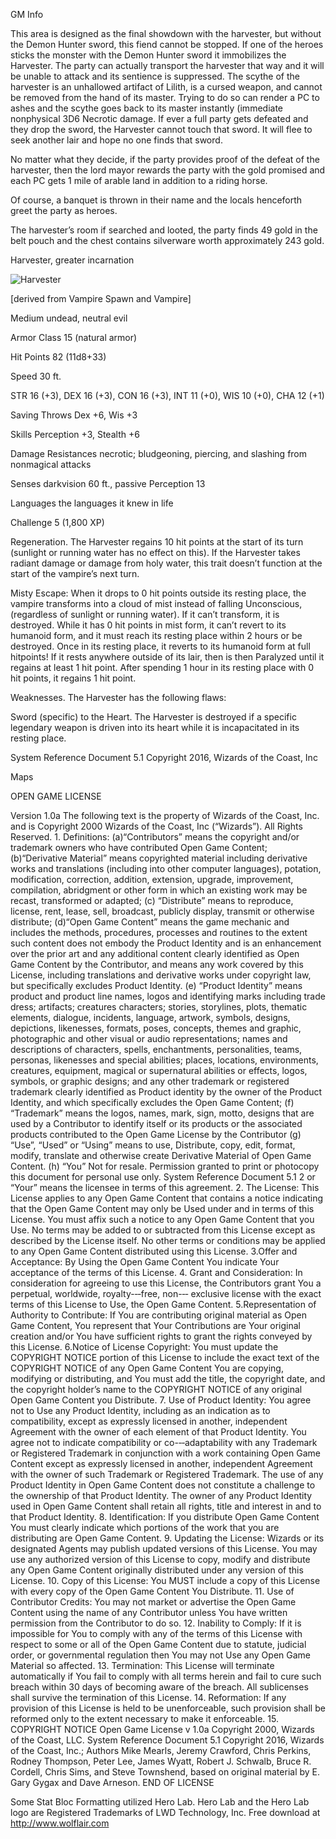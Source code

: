 GM Info

This area is designed as the final showdown with the harvester, but without the Demon Hunter sword, this fiend cannot be stopped. If one of the heroes sticks the monster with the Demon Hunter sword it immobilizes the Harvester. The party can actually transport the harvester that way and it will be unable to attack and its sentience is suppressed. The scythe of the harvester is an unhallowed artifact of Lilith, is a cursed weapon, and cannot be removed from the hand of its master. Trying to do so can render a PC to ashes and the scythe goes back to its master instantly (immediate nonphysical 3D6 Necrotic damage. If ever a full party gets defeated and they drop the sword, the Harvester cannot touch that sword. It will flee to seek another lair and hope no one finds that sword.

No matter what they decide, if the party provides proof of the defeat of the harvester, then the lord mayor rewards the party with the gold promised and each PC gets 1 mile of arable land in addition to a riding horse.

Of course, a banquet is thrown in their name and the locals henceforth greet the party as heroes.

The harvester’s room if searched and looted, the party finds 49 gold in the belt pouch and the chest contains silverware worth approximately 243 gold.

Harvester, greater incarnation

![Harvester](/Images\Harvester1a.png)

[derived from Vampire Spawn and Vampire]

Medium undead, neutral evil

Armor Class 15 (natural armor)

Hit Points 82 (11d8+33)

Speed 30 ft.

STR 16 (+3), DEX 16 (+3), CON 16 (+3), INT 11 (+0), WIS 10 (+0), CHA 12 (+1)

Saving Throws Dex +6, Wis +3

Skills Perception +3, Stealth +6

Damage Resistances necrotic; bludgeoning, piercing, and slashing from nonmagical attacks

Senses darkvision 60 ft., passive Perception 13

Languages the languages it knew in life

Challenge 5 (1,800 XP)

Regeneration. The Harvester regains 10 hit points at the start of its turn (sunlight or running water has no effect on this). If the Harvester takes radiant damage or damage from holy water, this trait doesn’t function at the start of the vampire’s next turn.

Misty Escape: When it drops to 0 hit points outside its resting place, the vampire transforms into a cloud of mist instead of falling Unconscious, (regardless of sunlight or running water). If it can’t transform, it is destroyed. While it has 0 hit points in mist form, it can’t revert to its humanoid form, and it must reach its resting place within 2 hours or be destroyed. Once in its resting place, it reverts to its humanoid form at full hitpoints! If it rests anywhere outside of its lair, then is then Paralyzed until it regains at least 1 hit point. After spending 1 hour in its resting place with 0 hit points, it regains 1 hit point.

Weaknesses. The Harvester has the following flaws:

Sword (specific) to the Heart. The Harvester is destroyed if a specific legendary weapon is driven into its heart while it is incapacitated in its resting place.

System Reference Document 5.1 Copyright 2016, Wizards of the Coast, Inc

Maps

OPEN GAME LICENSE

Version 1.0a The following text is the property of Wizards of the Coast, Inc. and is Copyright 2000 Wizards of the Coast, Inc (“Wizards”). All Rights Reserved. 1. Definitions: (a)“Contributors” means the copyright and/or trademark owners who have contributed Open Game Content; (b)“Derivative Material” means copyrighted material including derivative works and translations (including into other computer languages), potation, modification, correction, addition, extension, upgrade, improvement, compilation, abridgment or other form in which an existing work may be recast, transformed or adapted; (c) “Distribute” means to reproduce, license, rent, lease, sell, broadcast, publicly display, transmit or otherwise distribute; (d)“Open Game Content” means the game mechanic and includes the methods, procedures, processes and routines to the extent such content does not embody the Product Identity and is an enhancement over the prior art and any additional content clearly identified as Open Game Content by the Contributor, and means any work covered by this License, including translations and derivative works under copyright law, but specifically excludes Product Identity. (e) “Product Identity” means product and product line names, logos and identifying marks including trade dress; artifacts; creatures characters; stories, storylines, plots, thematic elements, dialogue, incidents, language, artwork, symbols, designs, depictions, likenesses, formats, poses, concepts, themes and graphic, photographic and other visual or audio representations; names and descriptions of characters, spells, enchantments, personalities, teams, personas, likenesses and special abilities; places, locations, environments, creatures, equipment, magical or supernatural abilities or effects, logos, symbols, or graphic designs; and any other trademark or registered trademark clearly identified as Product identity by the owner of the Product Identity, and which specifically excludes the Open Game Content; (f) “Trademark” means the logos, names, mark, sign, motto, designs that are used by a Contributor to identify itself or its products or the associated products contributed to the Open Game License by the Contributor (g) “Use”, “Used” or “Using” means to use, Distribute, copy, edit, format, modify, translate and otherwise create Derivative Material of Open Game Content. (h) “You” Not for resale. Permission granted to print or photocopy this document for personal use only. System Reference Document 5.1 2 or “Your” means the licensee in terms of this agreement. 2. The License: This License applies to any Open Game Content that contains a notice indicating that the Open Game Content may only be Used under and in terms of this License. You must affix such a notice to any Open Game Content that you Use. No terms may be added to or subtracted from this License except as described by the License itself. No other terms or conditions may be applied to any Open Game Content distributed using this License. 3.Offer and Acceptance: By Using the Open Game Content You indicate Your acceptance of the terms of this License. 4. Grant and Consideration: In consideration for agreeing to use this License, the Contributors grant You a perpetual, worldwide, royalty-­‐‑free, non-­‐‑ exclusive license with the exact terms of this License to Use, the Open Game Content. 5.Representation of Authority to Contribute: If You are contributing original material as Open Game Content, You represent that Your Contributions are Your original creation and/or You have sufficient rights to grant the rights conveyed by this License. 6.Notice of License Copyright: You must update the COPYRIGHT NOTICE portion of this License to include the exact text of the COPYRIGHT NOTICE of any Open Game Content You are copying, modifying or distributing, and You must add the title, the copyright date, and the copyright holder’s name to the COPYRIGHT NOTICE of any original Open Game Content you Distribute. 7. Use of Product Identity: You agree not to Use any Product Identity, including as an indication as to compatibility, except as expressly licensed in another, independent Agreement with the owner of each element of that Product Identity. You agree not to indicate compatibility or co-­‐‑adaptability with any Trademark or Registered Trademark in conjunction with a work containing Open Game Content except as expressly licensed in another, independent Agreement with the owner of such Trademark or Registered Trademark. The use of any Product Identity in Open Game Content does not constitute a challenge to the ownership of that Product Identity. The owner of any Product Identity used in Open Game Content shall retain all rights, title and interest in and to that Product Identity. 8. Identification: If you distribute Open Game Content You must clearly indicate which portions of the work that you are distributing are Open Game Content. 9. Updating the License: Wizards or its designated Agents may publish updated versions of this License. You may use any authorized version of this License to copy, modify and distribute any Open Game Content originally distributed under any version of this License. 10. Copy of this License: You MUST include a copy of this License with every copy of the Open Game Content You Distribute. 11. Use of Contributor Credits: You may not market or advertise the Open Game Content using the name of any Contributor unless You have written permission from the Contributor to do so. 12. Inability to Comply: If it is impossible for You to comply with any of the terms of this License with respect to some or all of the Open Game Content due to statute, judicial order, or governmental regulation then You may not Use any Open Game Material so affected. 13. Termination: This License will terminate automatically if You fail to comply with all terms herein and fail to cure such breach within 30 days of becoming aware of the breach. All sublicenses shall survive the termination of this License. 14. Reformation: If any provision of this License is held to be unenforceable, such provision shall be reformed only to the extent necessary to make it enforceable. 15. COPYRIGHT NOTICE Open Game License v 1.0a Copyright 2000, Wizards of the Coast, LLC. System Reference Document 5.1 Copyright 2016, Wizards of the Coast, Inc.; Authors Mike Mearls, Jeremy Crawford, Chris Perkins, Rodney Thompson, Peter Lee, James Wyatt, Robert J. Schwalb, Bruce R. Cordell, Chris Sims, and Steve Townshend, based on original material by E. Gary Gygax and Dave Arneson. END OF LICENSE

Some Stat Bloc Formatting utilized Hero Lab. Hero Lab and the Hero Lab logo are Registered Trademarks of LWD Technology, Inc. Free download at http://www.wolflair.com